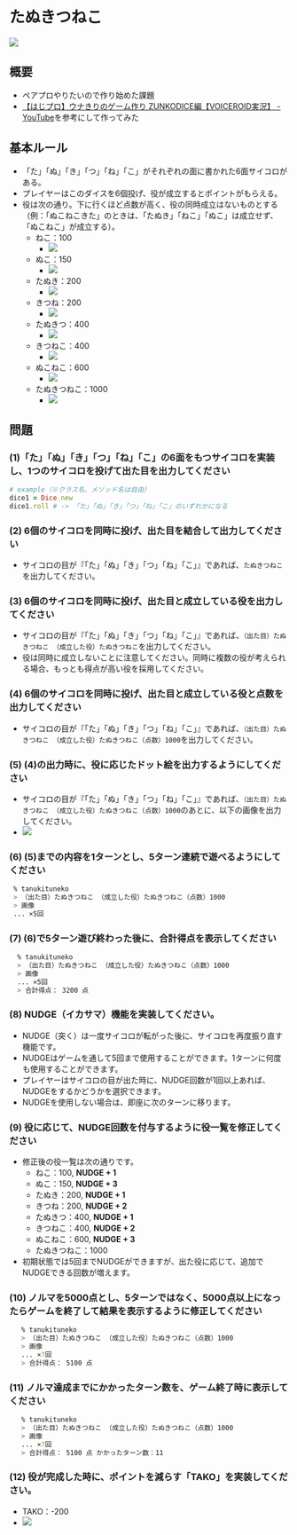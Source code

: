 # たぬきつねこ

![](./public/image/TANUKITUNEKO.png)

## 概要
- ペアプロやりたいので作り始めた課題
- [【はじプロ】ウナきりのゲーム作り ZUNKODICE編【VOICEROID実況】 - YouTube](https://www.youtube.com/watch?v=BPP40zka5Xw)を参考にして作ってみた

## 基本ルール
- 「た」「ぬ」「き」「つ」「ね」「こ」がそれぞれの面に書かれた6面サイコロがある。
- プレイヤーはこのダイスを6個投げ、役が成立するとポイントがもらえる。
- 役は次の通り。下に行くほど点数が高く、役の同時成立はないものとする（例：「ぬこねこきた」のときは、「たぬき」「ねこ」「ぬこ」は成立せず、「ぬこねこ」が成立する）。
  - ねこ：100
    - ![](./public/image/NEKO.png)
  - ぬこ：150
    - ![](./public/image/NUKO.png)
  - たぬき：200
    - ![](./public/image/TANU.png)
  - きつね：200
    - ![](./public/image/KITU.png)
  - たぬきつ：400
    - ![](./public/image/TANUKITU.png)
  - きつねこ：400
    - ![](./public/image/KITUNEKO.png)
  - ぬこねこ：600
    - ![](./public/image/NUKONEKO.png)
  - たぬきつねこ：1000
    - ![](./public/image/TANUKITUNEKO.png)

## 問題
### (1)「た」「ぬ」「き」「つ」「ね」「こ」の6面をもつサイコロを実装し、1つのサイコロを投げて出た目を出力してください

```ruby
# example（※クラス名、メソッド名は自由）
dice1 = Dice.new
dice1.roll # -> 「た」「ぬ」「き」「つ」「ね」「こ」のいずれかになる
```

### (2) 6個のサイコロを同時に投げ、出た目を結合して出力してください
- サイコロの目が『「た」「ぬ」「き」「つ」「ね」「こ」』であれば、`たぬきつねこ`を出力してください。

### (3) 6個のサイコロを同時に投げ、出た目と成立している役を出力してください
- サイコロの目が『「た」「ぬ」「き」「つ」「ね」「こ」』であれば、`（出た目）たぬきつねこ （成立した役）たぬきつねこ`を出力してください。
- 役は同時に成立しないことに注意してください。同時に複数の役が考えられる場合、もっとも得点が高い役を採用してください。

### (4) 6個のサイコロを同時に投げ、出た目と成立している役と点数を出力してください
- サイコロの目が『「た」「ぬ」「き」「つ」「ね」「こ」』であれば、`（出た目）たぬきつねこ （成立した役）たぬきつねこ（点数）1000`を出力してください。

### (5) (4)の出力時に、役に応じたドット絵を出力するようにしてください
- サイコロの目が『「た」「ぬ」「き」「つ」「ね」「こ」』であれば、`（出た目）たぬきつねこ （成立した役）たぬきつねこ（点数）1000`のあとに、以下の画像を出力してください。
- ![](./public/image/TANUKITUNEKO.png)

### (6) (5)までの内容を1ターンとし、5ターン連続で遊べるようにしてください

```bash
 % tanukituneko
 > （出た目）たぬきつねこ （成立した役）たぬきつねこ（点数）1000
 > 画像
 ... ×5回
```

### (7) (6)で5ターン遊び終わった後に、合計得点を表示してください

```bash
  % tanukituneko
  > （出た目）たぬきつねこ （成立した役）たぬきつねこ（点数）1000
  > 画像
  ... ×5回
  > 合計得点： 3200 点
```

### (8) NUDGE（イカサマ）機能を実装してください。
- NUDGE（突く）は一度サイコロが転がった後に、サイコロを再度振り直す機能です。
- NUDGEはゲームを通して5回まで使用することができます。1ターンに何度も使用することができます。
- プレイヤーはサイコロの目が出た時に、NUDGE回数が1回以上あれば、NUDGEをするかどうかを選択できます。
- NUDGEを使用しない場合は、即座に次のターンに移ります。

### (9) 役に応じて、NUDGE回数を付与するように役一覧を修正してください
- 修正後の役一覧は次の通りです。
  - ねこ：100, **NUDGE + 1**
  - ぬこ：150, **NUDGE + 3**
  - たぬき：200, **NUDGE + 1**
  - きつね：200, **NUDGE + 2**
  - たぬきつ：400, **NUDGE + 1**
  - きつねこ：400, **NUDGE + 2**
  - ぬこねこ：600, **NUDGE + 3**
  - たぬきつねこ：1000 
- 初期状態では5回までNUDGEができますが、出た役に応じて、追加でNUDGEできる回数が増えます。

### (10)  ノルマを5000点とし、5ターンではなく、5000点以上になったらゲームを終了して結果を表示するように修正してください

```bash
   % tanukituneko
   > （出た目）たぬきつねこ （成立した役）たぬきつねこ（点数）1000
   > 画像
   ... ×?回
   > 合計得点： 5100 点
```

### (11) ノルマ達成までにかかったターン数を、ゲーム終了時に表示してください

```bash
   % tanukituneko
   > （出た目）たぬきつねこ （成立した役）たぬきつねこ（点数）1000
   > 画像
   ... ×?回
   > 合計得点： 5100 点 かかったターン数：11
```

### (12) 役が完成した時に、ポイントを減らす「TAKO」を実装してください。

- TAKO：-200
-  ![](./public/image/TAKO.png)
